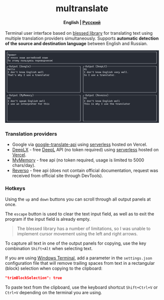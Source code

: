 <h1 align="center">
    multranslate
</h1>

<h4 align="center">
    <strong>English</strong> | <a href="README_RU.md">Русский</a>
</h4>

Terminal user interface based on [blessed library](https://github.com/chjj/blessed) for translating text using multiple translation providers simultaneously. Supports **automatic detection of the source and destination language** between English and Russian.

![Example](/example.jpg)

### Translation providers

- Google via [google-translate-api](https://github.com/matheuss/google-translate-api) using [serverless](https://github.com/olavoparno/translate-serverless-vercel) hosted on Vercel.
- [DeepLX](https://github.com/OwO-Network/DeepLX) - free [DeepL](https://deepl.com) API (no token required) using [serverless](https://github.com/LegendLeo/deeplx-serverless) hosted on [Vercel](https://github.com/olavoparno/translate-serverless-vercel).
- [MyMemory](https://mymemory.translated.net/doc/spec.php) - free api (no token required, usage is limited to 5000 chars/day).
- [Reverso](https://www.reverso.net) - free api (does not contain official documentation, request was received from official site through DevTools).

### Hotkeys

Using the `up` and `down` buttons you can scroll through all output panels at once.

The `escape` button is used to clear the text input field, as well as to exit the program if the input field is already empty.

> The blessed library has a number of limitations, so I was unable to implement cursor movement using the left and right arrows.

To capture all text in one of the output panels for copying, use the key combination `Shift+Alt` when selecting text.

If you are using [Windows Terminal](https://github.com/microsoft/terminal), add a parameter in the `settings.json` configuration file that will remove trailing spaces from text in a rectangular (block) selection when copying to the clipboard:

```json
"trimBlockSelection": true
```

To paste text from the clipboard, use the keyboard shortcut `Shift+Ctrl+V` or `Ctrl+V` depending on the terminal you are using.